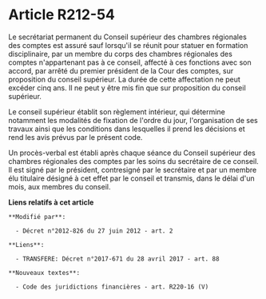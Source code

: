 # Article R212-54

Le secrétariat permanent du Conseil supérieur des chambres régionales des comptes est assuré sauf lorsqu'il se réunit pour
statuer en formation disciplinaire, par un membre du corps des chambres régionales des comptes n'appartenant pas à ce
conseil, affecté à ces fonctions avec son accord, par arrêté du premier président de la Cour des comptes, sur proposition du
conseil supérieur. La durée de cette affectation ne peut excéder cinq ans. Il ne peut y être mis fin que sur proposition du
conseil supérieur. 

Le conseil supérieur établit son règlement intérieur, qui détermine notamment les modalités de fixation de l'ordre du jour,
l'organisation de ses travaux ainsi que les conditions dans lesquelles il prend les décisions et rend les avis prévus par le
présent code. 

Un procès-verbal est établi après chaque séance du Conseil supérieur des chambres régionales des comptes par les soins du
secrétaire de ce conseil. Il est signé par le président, contresigné par le secrétaire et par un membre élu titulaire désigné
à cet effet par le conseil et transmis, dans le délai d'un mois, aux membres du conseil.

**Liens relatifs à cet article**

	**Modifié par**:

	  - Décret n°2012-826 du 27 juin 2012 - art. 2

	**Liens**:

	  - TRANSFERE: Décret n°2017-671 du 28 avril 2017 - art. 88

	**Nouveaux textes**:

	  - Code des juridictions financières - art. R220-16 (V)
